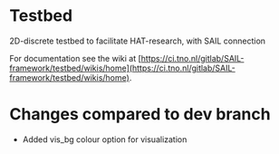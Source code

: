 # Testbed

2D-discrete testbed to facilitate HAT-research, with SAIL connection

For documentation see the wiki at [https://ci.tno.nl/gitlab/SAIL-framework/testbed/wikis/home](https://ci.tno.nl/gitlab/SAIL-framework/testbed/wikis/home).


# Changes compared to dev branch
- Added vis_bg colour option for visualization
